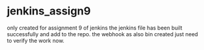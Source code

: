# jenkins_assign9
only created for assignment 9 of jenkins
the jenkins file has been built successfully and add to the repo.
the webhook as also bin created just need to verify the work now.
